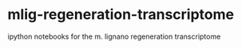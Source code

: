 mlig-regeneration-transcriptome
===============================

ipython notebooks for the m. lignano regeneration transcriptome
